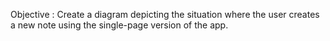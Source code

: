 Objective : Create a diagram depicting the situation where the user creates a new note using the single-page version of the app.